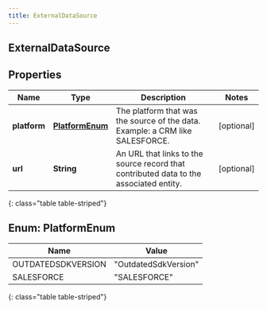```yaml
---
title: ExternalDataSource
---
```

## ExternalDataSource


## Properties

| Name | Type | Description | Notes |
| ------------ | ------------- | ------------- | ------------- |
| **platform** | [**PlatformEnum**](#PlatformEnum) | The platform that was the source of the data.  Example: a CRM like SALESFORCE. |  [optional] |
| **url** | **String** | An URL that links to the source record that contributed data to the associated entity. |  [optional] |
{: class="table table-striped"}


<a name="PlatformEnum"></a>

## Enum: PlatformEnum

| Name | Value |
| ---- | ----- |
| OUTDATEDSDKVERSION | &quot;OutdatedSdkVersion&quot; |
| SALESFORCE | &quot;SALESFORCE&quot; |
{: class="table table-striped"}


